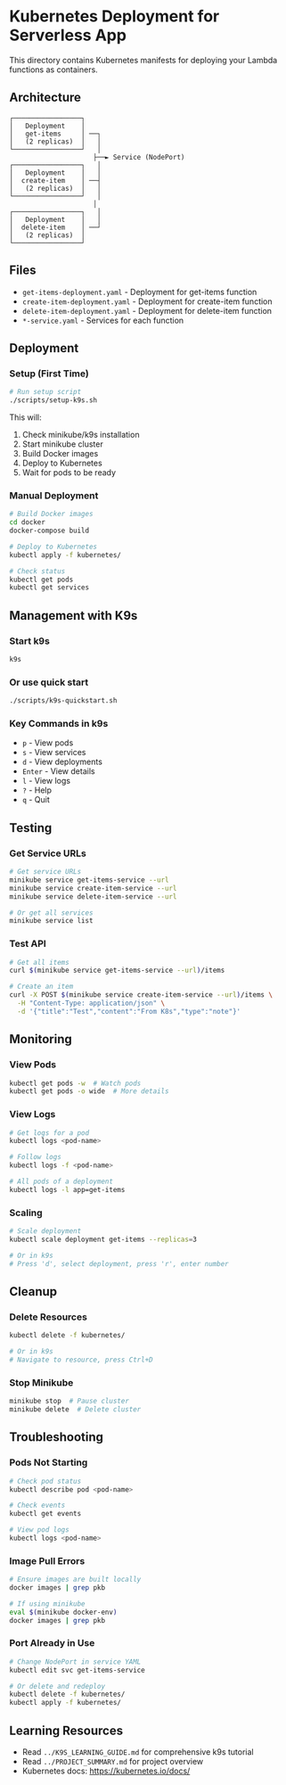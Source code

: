 # Kubernetes Deployment for Serverless App

This directory contains Kubernetes manifests for deploying your Lambda functions as containers.

## Architecture

```
┌─────────────────┐
│   Deployment    │
│   get-items     │ ──┐
│   (2 replicas)  │   │
└─────────────────┘   │
                     ├──► Service (NodePort)
┌─────────────────┐   │
│   Deployment    │   │
│  create-item    │ ──┤
│   (2 replicas)  │   │
└─────────────────┘   │
                     │
┌─────────────────┐   │
│   Deployment    │   │
│  delete-item    │ ──┘
│   (2 replicas)  │
└─────────────────┘
```

## Files

- `get-items-deployment.yaml` - Deployment for get-items function
- `create-item-deployment.yaml` - Deployment for create-item function
- `delete-item-deployment.yaml` - Deployment for delete-item function
- `*-service.yaml` - Services for each function

## Deployment

### Setup (First Time)

```bash
# Run setup script
./scripts/setup-k9s.sh
```

This will:
1. Check minikube/k9s installation
2. Start minikube cluster
3. Build Docker images
4. Deploy to Kubernetes
5. Wait for pods to be ready

### Manual Deployment

```bash
# Build Docker images
cd docker
docker-compose build

# Deploy to Kubernetes
kubectl apply -f kubernetes/

# Check status
kubectl get pods
kubectl get services
```

## Management with K9s

### Start k9s

```bash
k9s
```

### Or use quick start

```bash
./scripts/k9s-quickstart.sh
```

### Key Commands in k9s

- `p` - View pods
- `s` - View services
- `d` - View deployments
- `Enter` - View details
- `l` - View logs
- `?` - Help
- `q` - Quit

## Testing

### Get Service URLs

```bash
# Get service URLs
minikube service get-items-service --url
minikube service create-item-service --url
minikube service delete-item-service --url

# Or get all services
minikube service list
```

### Test API

```bash
# Get all items
curl $(minikube service get-items-service --url)/items

# Create an item
curl -X POST $(minikube service create-item-service --url)/items \
  -H "Content-Type: application/json" \
  -d '{"title":"Test","content":"From K8s","type":"note"}'
```

## Monitoring

### View Pods

```bash
kubectl get pods -w  # Watch pods
kubectl get pods -o wide  # More details
```

### View Logs

```bash
# Get logs for a pod
kubectl logs <pod-name>

# Follow logs
kubectl logs -f <pod-name>

# All pods of a deployment
kubectl logs -l app=get-items
```

### Scaling

```bash
# Scale deployment
kubectl scale deployment get-items --replicas=3

# Or in k9s
# Press 'd', select deployment, press 'r', enter number
```

## Cleanup

### Delete Resources

```bash
kubectl delete -f kubernetes/

# Or in k9s
# Navigate to resource, press Ctrl+D
```

### Stop Minikube

```bash
minikube stop  # Pause cluster
minikube delete  # Delete cluster
```

## Troubleshooting

### Pods Not Starting

```bash
# Check pod status
kubectl describe pod <pod-name>

# Check events
kubectl get events

# View pod logs
kubectl logs <pod-name>
```

### Image Pull Errors

```bash
# Ensure images are built locally
docker images | grep pkb

# If using minikube
eval $(minikube docker-env)
docker images | grep pkb
```

### Port Already in Use

```bash
# Change NodePort in service YAML
kubectl edit svc get-items-service

# Or delete and redeploy
kubectl delete -f kubernetes/
kubectl apply -f kubernetes/
```

## Learning Resources

- Read `../K9S_LEARNING_GUIDE.md` for comprehensive k9s tutorial
- Read `../PROJECT_SUMMARY.md` for project overview
- Kubernetes docs: https://kubernetes.io/docs/


